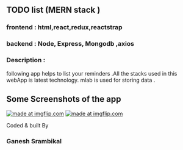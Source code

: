 ## TODO list (MERN stack )  


### frontend : html,react,redux,reactstrap
### backend  : Node, Express, Mongodb ,axios

### Description :

following app helps to list your reminders .All the stacks used in this webApp is latest technology. mlab is used for storing data . 

## Some Screenshots of the app
<a href="https://imgflip.com/gif/2klmph"><img src="https://i.imgflip.com/2klmph.gif" title="made at imgflip.com"/></a>
<a href="https://imgflip.com/gif/2klmsq"><img src="https://i.imgflip.com/2klmsq.gif" title="made at imgflip.com"/></a>

  
  Coded & built By 
  ### Ganesh Srambikal
